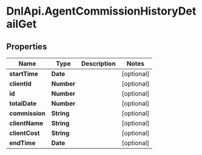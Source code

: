 # DnlApi.AgentCommissionHistoryDetailGet

## Properties
Name | Type | Description | Notes
------------ | ------------- | ------------- | -------------
**startTime** | **Date** |  | [optional] 
**clientId** | **Number** |  | [optional] 
**id** | **Number** |  | [optional] 
**totalDate** | **Number** |  | [optional] 
**commission** | **String** |  | [optional] 
**clientName** | **String** |  | [optional] 
**clientCost** | **String** |  | [optional] 
**endTime** | **Date** |  | [optional] 


